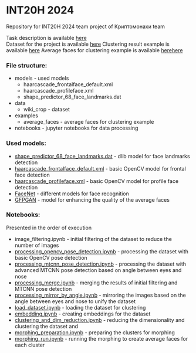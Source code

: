 # INT20H 2024
 
Repository for INT20H 2024 team project of Криптомонахи team

Task description is available [here](case_hakaton.pdf) \
Dataset for the project is available [here](https://data.vision.ee.ethz.ch/cvl/rrothe/imdb-wiki/static/wiki_crop.tar)
Clustering result example is available [here](https://www.dropbox.com/scl/fi/l36mai3nn53xslghythjx/PCA_11_i.zip?rlkey=zf6uli8jmby6gr3tvb7sh0tj7&dl=0)
Average faces for clustering example is available [here](examples%2Faverage_faces)[here](https://www.dropbox.com/scl/fi/3z3z3z3z3z3z3z3z3z3z3z/PCA_11_i.zip?rlkey=zf6uli8jmby6gr3tvb7sh0tj7&dl=0)

### File structure:
- models - used models
    - haarcascade_frontalface_default.xml
    - haarcascade_profileface.xml
    - shape_predictor_68_face_landmarks.dat
- data
    - wiki_crop - dataset
- examples
    - average_faces - average faces for clustering example
- notebooks - jupyter notebooks for data processing

### Used models:
- [shape_predictor_68_face_landmarks.dat](https://github.com/italojs/facial-landmarks-recognition/blob/master/shape_predictor_68_face_landmarks.dat) - dlib model for face landmarks detection
- [haarcascade_frontalface_default.xml](models%2Fhaarcascade_frontalface_default.xml) - basic OpenCV model for frontal face detection
- [haarcascade_profileface.xml](models%2Fhaarcascade_profileface.xml) - basic OpenCV model for profile face detection
- [FaceNet](https://github.com/timesler/facenet-pytorch) - different models for face recognition
- [GFPGAN](https://github.com/TencentARC/GFPGAN) - model for enhancing the quality of the average faces

### Notebooks:
Presented in the order of execution
- image_filtering.ipynb - initial filtering of the dataset to reduce the number of images
- [processing_opencv_pose_detection.ipynb](notebooks%2Fprocessing_opencv_pose_detection.ipynb) - processing the dataset with basic OpenCV pose detection
- [processing_mtcnn_pose_detection.ipynb](notebooks%2Fprocessing_mtcnn_pose_detection.ipynb) - processing the dataset with advanced MTCNN pose detection based on angle between eyes and nose
- [processing_merge.ipynb](notebooks%2Fprocessing_merge.ipynb) - merging the results of initial filtering and MTCNN pose detection
- [processing_mirror_by_angle.ipynb](notebooks%2Fprocessing_mirror_by_angle.ipynb) - mirroring the images based on the angle between eyes and nose to unify the dataset
- [load_dataset.ipynb](notebooks%2Fload_dataset.ipynb) - loading the dataset for clustering
- [embedding.ipynb](notebooks%2Fembedding.ipynb) - creating embeddings for the dataset
- [clustering_and_dim_reduction.ipynb](notebooks%2Fclustering_and_dim_reduction.ipynb) - reducing the dimensionality and clustering the dataset and 
- [morphing_preparation.ipynb](notebooks%2Fmorphing_preparation.ipynb) - preparing the clusters for morphing
- [morphing_run.ipynb](notebooks%2Fmorphing_run.ipynb) - running the morphing to create average faces for each cluster
